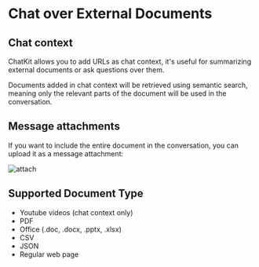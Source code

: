# Chat over External Documents

## Chat context

ChatKit allows you to add URLs as chat context, it's useful for summarizing external documents or ask questions over them.

<VideoPlayer src="https://fastly.jsdelivr.net/gh/egoist-bot/images@main/uPic/z1KaND.mp4" />

Documents added in chat context will be retrieved using semantic search, meaning only the relevant parts of the document will be used in the conversation.

## Message attachments

If you want to include the entire document in the conversation, you can upload it as a message attachment:

![attach](https://cdn.jsdelivr.net/gh/egoist-bot/images@main/uPic/sKvv3k.png)

## Supported Document Type

- Youtube videos (chat context only)
- PDF
- Office (.doc, .docx, .pptx, .xlsx)
- CSV
- JSON
- Regular web page
